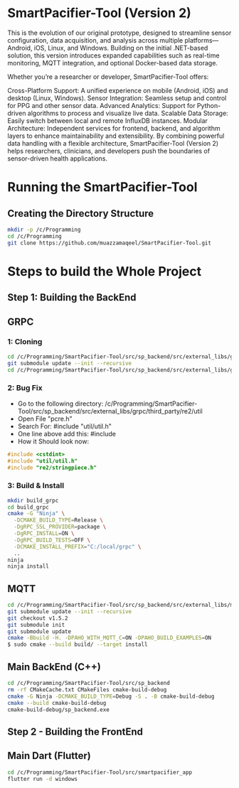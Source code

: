 # SmartPacifier-Tool (Version 2) 
This is the evolution of our original prototype, designed to streamline sensor configuration, data acquisition, and analysis across multiple platforms—Android, iOS, Linux, and Windows. Building on the initial .NET-based solution, this version introduces expanded capabilities such as real-time monitoring, MQTT integration, and optional Docker-based data storage.

Whether you’re a researcher or developer, SmartPacifier-Tool offers:

Cross-Platform Support: A unified experience on mobile (Android, iOS) and desktop (Linux, Windows).
Sensor Integration: Seamless setup and control for PPG and other sensor data.
Advanced Analytics: Support for Python-driven algorithms to process and visualize live data.
Scalable Data Storage: Easily switch between local and remote InfluxDB instances.
Modular Architecture: Independent services for frontend, backend, and algorithm layers to enhance maintainability and extensibility.
By combining powerful data handling with a flexible architecture, SmartPacifier-Tool (Version 2) helps researchers, clinicians, and developers push the boundaries of sensor-driven health applications.


# Running the SmartPacifier-Tool
## Creating the Directory Structure
```bash
mkdir -p /c/Programming
cd /c/Programming
git clone https://github.com/muazzamaqeel/SmartPacifier-Tool.git
```


# Steps to build the Whole Project
## Step 1: Building the BackEnd

## GRPC 
### 1: Cloning 
```bash
cd /c/Programming/SmartPacifier-Tool/src/sp_backend/src/external_libs/grpc
git submodule update --init --recursive
cd /c/Programming/SmartPacifier-Tool/src/sp_backend/src/external_libs/grpc
```
### 2: Bug Fix
- Go to the following directory: /c/Programming/SmartPacifier-Tool/src/sp_backend/src/external_libs/grpc/third_party/re2/util
- Open File "pcre.h"
- Search For: #include "util/util.h"
- One line above add this: #include <cstdint>
- How it Should look now:
```c
#include <cstdint>
#include "util/util.h"
#include "re2/stringpiece.h"
```
### 3: Build & Install
```bash
mkdir build_grpc
cd build_grpc
cmake -G "Ninja" \
  -DCMAKE_BUILD_TYPE=Release \
  -DgRPC_SSL_PROVIDER=package \
  -DgRPC_INSTALL=ON \
  -DgRPC_BUILD_TESTS=OFF \
  -DCMAKE_INSTALL_PREFIX="C:/local/grpc" \
  ..
ninja
ninja install
```

## MQTT
```bash
cd /c/Programming/SmartPacifier-Tool/src/sp_backend/src/external_libs/mqtt/paho.mqtt.cpp
git submodule update --init --recursive
git checkout v1.5.2
git submodule init
git submodule update
cmake -Bbuild -H. -DPAHO_WITH_MQTT_C=ON -DPAHO_BUILD_EXAMPLES=ON
$ sudo cmake --build build/ --target install
```

## Main BackEnd (C++) 
```bash
cd /c/Programming/SmartPacifier-Tool/src/sp_backend
rm -rf CMakeCache.txt CMakeFiles cmake-build-debug
cmake -G Ninja -DCMAKE_BUILD_TYPE=Debug -S . -B cmake-build-debug
cmake --build cmake-build-debug
cmake-build-debug/sp_backend.exe
```

## Step 2 - Building the FrontEnd
## Main Dart (Flutter)
```bash
cd /c/Programming/SmartPacifier-Tool/src/smartpacifier_app
flutter run -d windows 
```

